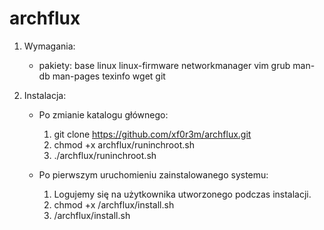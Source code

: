 # archflux

1. Wymagania:
    - pakiety: base linux linux-firmware networkmanager vim grub man-db 
      man-pages texinfo wget git

2. Instalacja:
    - Po zmianie katalogu głównego:
      1. git clone https://github.com/xf0r3m/archflux.git
      2. chmod +x archflux/runinchroot.sh
      3. ./archflux/runinchroot.sh

    - Po pierwszym uruchomieniu zainstalowanego systemu:
      1. Logujemy się na użytkownika utworzonego podczas instalacji.
      2. chmod +x /archflux/install.sh
      3. /archflux/install.sh
